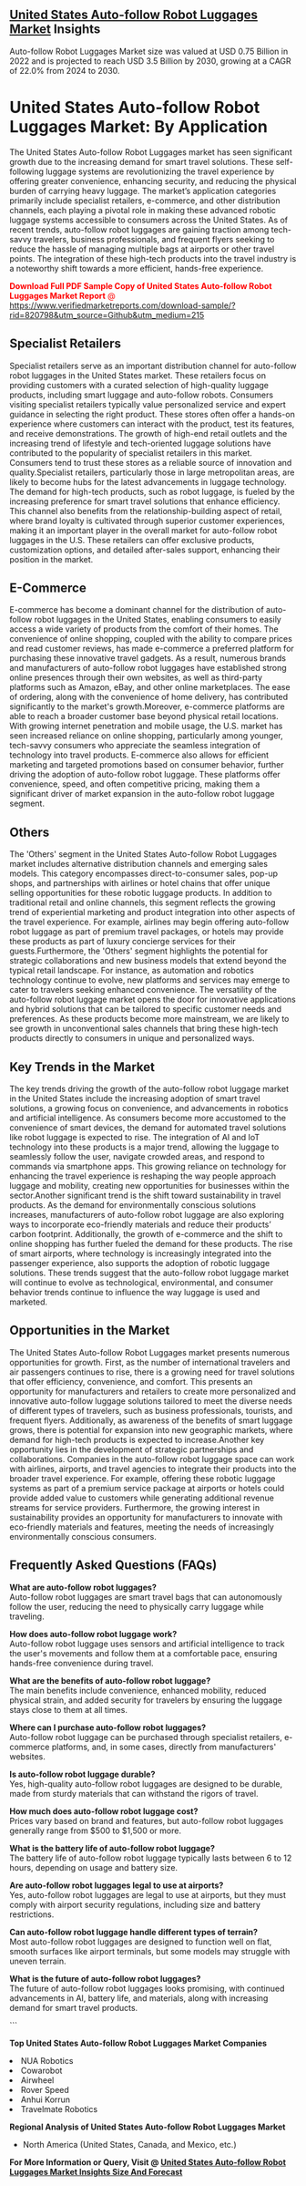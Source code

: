 <h2><a href="https://www.verifiedmarketreports.com/download-sample/?rid=820798&amp;utm_source=Github&amp;utm_medium=215" target="_blank">United States Auto-follow Robot Luggages Market</a> Insights</h2><p>Auto-follow Robot Luggages Market size was valued at USD 0.75 Billion in 2022 and is projected to reach USD 3.5 Billion by 2030, growing at a CAGR of 22.0% from 2024 to 2030.</p><p><h1>United States Auto-follow Robot Luggages Market: By Application</h1><p>The United States Auto-follow Robot Luggages market has seen significant growth due to the increasing demand for smart travel solutions. These self-following luggage systems are revolutionizing the travel experience by offering greater convenience, enhancing security, and reducing the physical burden of carrying heavy luggage. The market’s application categories primarily include specialist retailers, e-commerce, and other distribution channels, each playing a pivotal role in making these advanced robotic luggage systems accessible to consumers across the United States. As of recent trends, auto-follow robot luggages are gaining traction among tech-savvy travelers, business professionals, and frequent flyers seeking to reduce the hassle of managing multiple bags at airports or other travel points. The integration of these high-tech products into the travel industry is a noteworthy shift towards a more efficient, hands-free experience. <p><span class=""><span style="color: #ff0000;"><strong>Download Full PDF Sample Copy of United States Auto-follow Robot Luggages Market Report</strong> @ </span><a href="https://www.verifiedmarketreports.com/download-sample/?rid=820798&amp;utm_source=Github&amp;utm_medium=215" target="_blank">https://www.verifiedmarketreports.com/download-sample/?rid=820798&amp;utm_source=Github&amp;utm_medium=215</a></span></p></p><h2>Specialist Retailers</h2><p>Specialist retailers serve as an important distribution channel for auto-follow robot luggages in the United States market. These retailers focus on providing customers with a curated selection of high-quality luggage products, including smart luggage and auto-follow robots. Consumers visiting specialist retailers typically value personalized service and expert guidance in selecting the right product. These stores often offer a hands-on experience where customers can interact with the product, test its features, and receive demonstrations. The growth of high-end retail outlets and the increasing trend of lifestyle and tech-oriented luggage solutions have contributed to the popularity of specialist retailers in this market. Consumers tend to trust these stores as a reliable source of innovation and quality.Specialist retailers, particularly those in large metropolitan areas, are likely to become hubs for the latest advancements in luggage technology. The demand for high-tech products, such as robot luggage, is fueled by the increasing preference for smart travel solutions that enhance efficiency. This channel also benefits from the relationship-building aspect of retail, where brand loyalty is cultivated through superior customer experiences, making it an important player in the overall market for auto-follow robot luggages in the U.S. These retailers can offer exclusive products, customization options, and detailed after-sales support, enhancing their position in the market.<h2>E-Commerce</h2><p>E-commerce has become a dominant channel for the distribution of auto-follow robot luggages in the United States, enabling consumers to easily access a wide variety of products from the comfort of their homes. The convenience of online shopping, coupled with the ability to compare prices and read customer reviews, has made e-commerce a preferred platform for purchasing these innovative travel gadgets. As a result, numerous brands and manufacturers of auto-follow robot luggages have established strong online presences through their own websites, as well as third-party platforms such as Amazon, eBay, and other online marketplaces. The ease of ordering, along with the convenience of home delivery, has contributed significantly to the market's growth.Moreover, e-commerce platforms are able to reach a broader customer base beyond physical retail locations. With growing internet penetration and mobile usage, the U.S. market has seen increased reliance on online shopping, particularly among younger, tech-savvy consumers who appreciate the seamless integration of technology into travel products. E-commerce also allows for efficient marketing and targeted promotions based on consumer behavior, further driving the adoption of auto-follow robot luggage. These platforms offer convenience, speed, and often competitive pricing, making them a significant driver of market expansion in the auto-follow robot luggage segment.<h2>Others</h2><p>The 'Others' segment in the United States Auto-follow Robot Luggages market includes alternative distribution channels and emerging sales models. This category encompasses direct-to-consumer sales, pop-up shops, and partnerships with airlines or hotel chains that offer unique selling opportunities for these robotic luggage products. In addition to traditional retail and online channels, this segment reflects the growing trend of experiential marketing and product integration into other aspects of the travel experience. For example, airlines may begin offering auto-follow robot luggage as part of premium travel packages, or hotels may provide these products as part of luxury concierge services for their guests.Furthermore, the 'Others' segment highlights the potential for strategic collaborations and new business models that extend beyond the typical retail landscape. For instance, as automation and robotics technology continue to evolve, new platforms and services may emerge to cater to travelers seeking enhanced convenience. The versatility of the auto-follow robot luggage market opens the door for innovative applications and hybrid solutions that can be tailored to specific customer needs and preferences. As these products become more mainstream, we are likely to see growth in unconventional sales channels that bring these high-tech products directly to consumers in unique and personalized ways.<h2>Key Trends in the Market</h2><p>The key trends driving the growth of the auto-follow robot luggage market in the United States include the increasing adoption of smart travel solutions, a growing focus on convenience, and advancements in robotics and artificial intelligence. As consumers become more accustomed to the convenience of smart devices, the demand for automated travel solutions like robot luggage is expected to rise. The integration of AI and IoT technology into these products is a major trend, allowing the luggage to seamlessly follow the user, navigate crowded areas, and respond to commands via smartphone apps. This growing reliance on technology for enhancing the travel experience is reshaping the way people approach luggage and mobility, creating new opportunities for businesses within the sector.Another significant trend is the shift toward sustainability in travel products. As the demand for environmentally conscious solutions increases, manufacturers of auto-follow robot luggage are also exploring ways to incorporate eco-friendly materials and reduce their products’ carbon footprint. Additionally, the growth of e-commerce and the shift to online shopping has further fueled the demand for these products. The rise of smart airports, where technology is increasingly integrated into the passenger experience, also supports the adoption of robotic luggage solutions. These trends suggest that the auto-follow robot luggage market will continue to evolve as technological, environmental, and consumer behavior trends continue to influence the way luggage is used and marketed.<h2>Opportunities in the Market</h2><p>The United States Auto-follow Robot Luggages market presents numerous opportunities for growth. First, as the number of international travelers and air passengers continues to rise, there is a growing need for travel solutions that offer efficiency, convenience, and comfort. This presents an opportunity for manufacturers and retailers to create more personalized and innovative auto-follow luggage solutions tailored to meet the diverse needs of different types of travelers, such as business professionals, tourists, and frequent flyers. Additionally, as awareness of the benefits of smart luggage grows, there is potential for expansion into new geographic markets, where demand for high-tech products is expected to increase.Another key opportunity lies in the development of strategic partnerships and collaborations. Companies in the auto-follow robot luggage space can work with airlines, airports, and travel agencies to integrate their products into the broader travel experience. For example, offering these robotic luggage systems as part of a premium service package at airports or hotels could provide added value to customers while generating additional revenue streams for service providers. Furthermore, the growing interest in sustainability provides an opportunity for manufacturers to innovate with eco-friendly materials and features, meeting the needs of increasingly environmentally conscious consumers.<h2>Frequently Asked Questions (FAQs)</h2><p><strong>What are auto-follow robot luggages?</strong><br>Auto-follow robot luggages are smart travel bags that can autonomously follow the user, reducing the need to physically carry luggage while traveling.</p><p><strong>How does auto-follow robot luggage work?</strong><br>Auto-follow robot luggage uses sensors and artificial intelligence to track the user's movements and follow them at a comfortable pace, ensuring hands-free convenience during travel.</p><p><strong>What are the benefits of auto-follow robot luggage?</strong><br>The main benefits include convenience, enhanced mobility, reduced physical strain, and added security for travelers by ensuring the luggage stays close to them at all times.</p><p><strong>Where can I purchase auto-follow robot luggages?</strong><br>Auto-follow robot luggage can be purchased through specialist retailers, e-commerce platforms, and, in some cases, directly from manufacturers' websites.</p><p><strong>Is auto-follow robot luggage durable?</strong><br>Yes, high-quality auto-follow robot luggages are designed to be durable, made from sturdy materials that can withstand the rigors of travel.</p><p><strong>How much does auto-follow robot luggage cost?</strong><br>Prices vary based on brand and features, but auto-follow robot luggages generally range from $500 to $1,500 or more.</p><p><strong>What is the battery life of auto-follow robot luggage?</strong><br>The battery life of auto-follow robot luggage typically lasts between 6 to 12 hours, depending on usage and battery size.</p><p><strong>Are auto-follow robot luggages legal to use at airports?</strong><br>Yes, auto-follow robot luggages are legal to use at airports, but they must comply with airport security regulations, including size and battery restrictions.</p><p><strong>Can auto-follow robot luggage handle different types of terrain?</strong><br>Most auto-follow robot luggages are designed to function well on flat, smooth surfaces like airport terminals, but some models may struggle with uneven terrain.</p><p><strong>What is the future of auto-follow robot luggages?</strong><br>The future of auto-follow robot luggages looks promising, with continued advancements in AI, battery life, and materials, along with increasing demand for smart travel products.</p>```</p><p><strong>Top United States Auto-follow Robot Luggages Market Companies</strong></p><div data-test-id=""><p><li>NUA Robotics</li><li> Cowarobot</li><li> Airwheel</li><li> Rover Speed</li><li> Anhui Korrun</li><li> Travelmate Robotics</li></p><div><strong>Regional Analysis of&nbsp;United States Auto-follow Robot Luggages Market</strong></div><ul><li dir="ltr"><p dir="ltr">North America&nbsp;(United States, Canada, and Mexico, etc.)</p></li></ul><p><strong>For More Information or Query, Visit @&nbsp;</strong><strong><a href="https://www.verifiedmarketreports.com/product/auto-follow-robot-luggages-market/?utm_source=Github&amp;utm_medium=215" target="_blank">United States Auto-follow Robot Luggages Market Insights Size And Forecast</a></strong></p></div>
